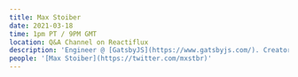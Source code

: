 ```yaml
---
title: Max Stoiber
date: 2021-03-18
time: 1pm PT / 9PM GMT
location: Q&A Channel on Reactiflux
description: 'Engineer @ [GatsbyJS](https://www.gatsbyjs.com/). Creator of styled-components & react-boilerplate. Maker of [Bedrock](http://bedrock.mxstbr.com) & [Feedback Fish](http://feedback.fish)'
people: '[Max Stoiber](https://twitter.com/mxstbr)'
---
```

